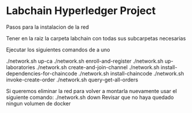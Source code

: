 # Labchain Hyperledger Project

Pasos para la instalacion de la red

Tener en la raiz la carpeta labchain con todas sus subcarpetas necesarias

Ejecutar los siguientes comandos de a uno

./network.sh up-ca
./network.sh enroll-and-register
./network.sh up-laboratories
./network.sh create-and-join-channel
./network.sh install-dependencies-for-chaincode
./network.sh install-chaincode
./network.sh invoke-create-order
./network.sh query-get-all-orders

Si queremos eliminar la red para volver a montarla nuevamente usar el siguiente comando:
./network.sh down
Revisar que no haya quedado ningun volumen de docker